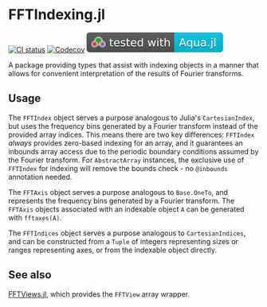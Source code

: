 # FFTIndexing.jl

[![CI status][ci-status-img]][ci-status-url]
[![Codecov][codecov-img]][codecov-url]
[![Aqua.jl][aqua-img]][aqua-url]

A package providing types that assist with indexing objects in a manner that allows for convenient
interpretation of the results of Fourier transforms.

## Usage

The `FFTIndex` object serves a purpose analogous to Julia's `CartesianIndex`, but uses the frequency
bins generated by a Fourier transform instead of the provided array indices. This means there are
two key differences: `FFTIndex` *always* provides zero-based indexing for an array, and it
guarantees an inbounds array access due to the periodic boundary conditions assumed by the Fourier
transform. For `AbstractArray` instances, the exclusive use of `FFTIndex` for indexing will remove
the bounds check - no `@inbounds` annotation needed.

The `FFTAxis` object serves a purpose analogous to `Base.OneTo`, and represents the frequency bins
generated by a Fourier transform. The `FFTAxis` objects associated with an indexable object `A` can
be generated with `fftaxes(A)`.

The `FFTIndices` object serves a purpose analogous to `CartesianIndices`, and can be constructed
from a `Tuple` of integers representing sizes or ranges representing axes, or from the indexable
object directly.

## See also

[FFTViews.jl](https://github.com/JuliaArrays/FFTViews.jl), which provides the `FFTView` array
wrapper.

[docs-stable-img]:  https://img.shields.io/badge/docs-stable-blue.svg
[docs-stable-url]:  https://brainandforce.github.io/FFTIndexing.jl/stable
[docs-dev-img]:     https://img.shields.io/badge/docs-dev-blue.svg
[docs-dev-url]:     https://brainandforce.github.io/FFTIndexing.jl/dev
[ci-status-img]:    https://github.com/brainandforce/FFTIndexing.jl/workflows/CI/badge.svg
[ci-status-url]:    https://github.com/brainandforce/FFTIndexing.jl/actions
[aqua-img]:         https://raw.githubusercontent.com/JuliaTesting/Aqua.jl/master/badge.svg
[aqua-url]:         https://github.com/JuliaTesting/Aqua.jl
[codecov-img]:      https://codecov.io/gh/brainandforce/FFTIndexing.jl/branch/main/graph/badge.svg
[codecov-url]:      https://codecov.io/gh/brainandforce/FFTIndexing.jl/
